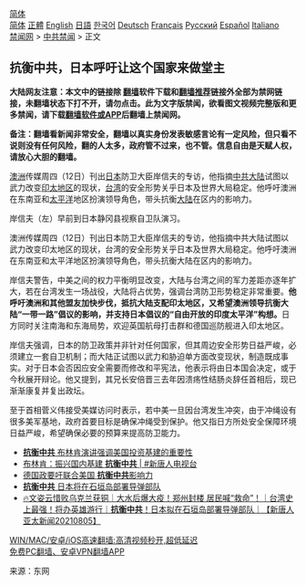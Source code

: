  <!-- 面包屑导航 --> <div class="breadcrumb"><!-- GTranslate: https://gtranslate.io/ -->  <div class="switcher notranslate">  <div class="selected">  <a href="#" onclick="return false;"> 简体</a>  </div>  <div class="option">  <a href="https://www.bannedbook.org" onclick="doGTranslate('zh-CN|zh-CN');jQuery('div.switcher div.selected a').html(jQuery(this).html());return false;" title="简体中文" class="nturl selected"> 简体</a>  <a href="https://www.bannedbook.org/zh-tw/" onclick="doGTranslate('zh-CN|zh-TW');jQuery('div.switcher div.selected a').html(jQuery(this).html());return false;" title="繁體中文" class="nturl"> 正體</a>  <a href="https://www.bannedbook.org/en/" onclick="doGTranslate('zh-CN|en');jQuery('div.switcher div.selected a').html(jQuery(this).html());return false;" title="English" class="nturl"> English</a>  <a href="https://www.bannedbook.org/ja/" onclick="doGTranslate('zh-CN|ja');jQuery('div.switcher div.selected a').html(jQuery(this).html());return false;" title="日本語" class="nturl"> 日語</a>  <a href="https://www.bannedbook.org/ko/" onclick="doGTranslate('zh-CN|ko');jQuery('div.switcher div.selected a').html(jQuery(this).html());return false;" title="한국어" class="nturl"> 한국어</a>  <a href="https://www.bannedbook.org/de/" onclick="doGTranslate('zh-CN|de');jQuery('div.switcher div.selected a').html(jQuery(this).html());return false;" title="Deutsch" class="nturl"> Deutsch</a>  <a href="https://www.bannedbook.org/fr/" onclick="doGTranslate('zh-CN|fr');jQuery('div.switcher div.selected a').html(jQuery(this).html());return false;" title="Français" class="nturl"> Français</a>  <a href="https://www.bannedbook.org/ru/" onclick="doGTranslate('zh-CN|ru');jQuery('div.switcher div.selected a').html(jQuery(this).html());return false;" title="Русский" class="nturl"> Русский</a>  <a href="https://www.bannedbook.org/es/" onclick="doGTranslate('zh-CN|es');jQuery('div.switcher div.selected a').html(jQuery(this).html());return false;" title="Español" class="nturl"> Español</a>  <a href="https://www.bannedbook.org/it/" onclick="doGTranslate('zh-CN|it');jQuery('div.switcher div.selected a').html(jQuery(this).html());return false;" title="Italiano" class="nturl"> Italiano</a>  </div>  </div>      <div class='breadcrumb-sub'><!-- Breadcrumb NavXT 6.3.0 --> <a href="https://www.bannedbook.org/" class="home">禁闻网</a> &gt; <a href="https://www.bannedbook.org/bnews/cbnews/" class="category">中共禁闻</a> &gt; 正文</div></div><h2>抗衡中共，日本呼吁让这个国家来做堂主</h2> <p class="notice"><b>大陆网友注意：本文中的链接除 <a href="https://github.com/bannedbook/fanqiang" >翻墙</a>软件下载和<a href="https://github.com/killgcd/justmysocks/blob/master/README.md">翻墙推荐</a>链接外全部为禁网链接，未翻墙状态下打不开，请勿点击。此为文字版禁闻，欲看图文视频完整版和更多禁闻，请下载<a href="https://github.com/bannedbook/fanqiang">翻墙软件或APP</a>后翻墙上禁闻网。</p><p>备注：翻墙看新闻非常安全，翻墙以真实身份发表敏感言论有一定风险，但只看不说则没有任何风险，翻的人太多，政府管不过来，也不管。信息自由是天赋人权，请放心大胆的翻墙。</b></p>  <div class="entry"> <p id="summary"><a href="https://www.bannedbook.org/bnews/tag/%e6%be%b3%e6%b4%b2/" class="st_tag internal_tag" rel="tag" title="标签 澳洲 下的日志">澳洲</a>传媒周四（12日）刊出<a href="https://www.bannedbook.org/bnews/tag/%e6%97%a5%e6%9c%ac/" class="st_tag internal_tag" rel="tag" title="标签 日本 下的日志">日本</a>防卫大臣岸信夫的专访，他指摘<a href="https://www.bannedbook.org/bnews/tag/%e4%b8%ad%e5%85%b1/" class="st_tag internal_tag" rel="tag" title="标签 中共 下的日志">中共</a><span class='wp_keywordlink_affiliate'><a href="https://www.bannedbook.org/" title="大陆" target="_blank">大陆</a></span>试图以武力改变<a href="https://www.bannedbook.org/bnews/tag/%e5%8d%b0%e5%a4%aa%e5%9c%b0%e5%8c%ba/" class="st_tag internal_tag" rel="tag" title="标签 印太地区 下的日志">印太地区</a>的现状，<a href="https://www.bannedbook.org/bnews/tag/%e5%8f%b0%e6%b9%be/" class="st_tag internal_tag" rel="tag" title="标签 台湾 下的日志">台湾</a>的安全形势关乎日本及世界大局稳定。他呼吁澳洲在东南亚和<a href="https://www.bannedbook.org/bnews/tag/%e5%a4%aa%e5%b9%b3%e6%b4%8b/" class="st_tag internal_tag" rel="tag" title="标签 太平洋 下的日志">太平洋</a>地区扮演领导角色，带头抗衡<a href="https://www.bannedbook.org/bnews/tag/%e5%a4%a7%e9%99%86/" class="st_tag internal_tag" rel="tag" title="标签 大陆 下的日志">大陆</a>在区内的影响力。</p> <p id="conimg">岸信夫（左）早前到日本静冈县视察自卫队演习。</p>  <p>澳洲传媒周四（12日）刊出日本防卫大臣岸信夫的专访，他指摘中共大陆试图以武力改变印太地区的现状，台湾的安全形势关乎日本及世界大局稳定。他呼吁澳洲在东南亚和太平洋地区扮演领导角色，带头抗衡大陆在区内的影响力。</p> <p>岸信夫警告，中美之间的权力平衡明显改变，大陆与台湾之间的军力差距亦逐年扩大，若在台湾发生一场战役，大陆将占优势，强调台湾防卫形势稳定非常重要。<strong>他呼吁澳洲和其他盟友加快步伐，抵抗大陆支配印太地区，又希望澳洲领导抗衡大陆“一带一路”倡议的影响，并支持日本倡议的“自由开放的印度太平洋”构想。</strong>日方同时关注南海和东海局势，欢迎英国航母打击群和德国巡防舰进入印太地区。</p>  <p>岸信夫强调，日本的防卫政策并非针对任何国家，但其周边安全形势日益严峻，必须建立一套自卫机制；而大陆正试图以武力和胁迫单方面改变现状，制造既成事实。对于日本会否因应安全需要而修改和平宪法，他表示将由日本国会决定，或于今秋展开辩论。他又提到，其兄长安倍晋三去年因溃疡性结肠炎辞任首相后，现已渐渐康复并复出政坛。</p> <p>至于首相菅义伟接受美媒访问时表示，若中美一旦因台湾发生冲突，由于冲绳设有很多美军基地，政府首要目标是确保冲绳受到保护。他又指日方所处安全保障环境日益严峻，希望确保必要的预算来提高防卫能力。</p>  <ul class='op-related-articles' title='相关阅读'> <li><a href='https://www.bannedbook.org/bnews/comments/20210811/1604134.html' target='_blank'><b>抗衡中共</b> 布林肯演讲强调美国投资基建的重要性</a></li> <li><a href='https://www.bannedbook.org/bnews/bannedvideo/20210811/1604023.html' target='_blank'>布林肯：振兴国内基建 <b>抗衡中共</b> | #新唐人电视台</a></li> <li><a href='https://www.bannedbook.org/bnews/comments/20210810/1603665.html' target='_blank'>德国政要吁联合美国 <b>抗衡中共</b>影响力</a></li> <li><a href='https://www.bannedbook.org/bnews/taiwannews/20210805/1600958.html' target='_blank'><b>抗衡中共</b> 日本将在石垣岛部署导弹部队</a></li> <li><a href='https://www.bannedbook.org/bnews/taiwannews/20210805/1600924.html' target='_blank'>🔥文姿云惜败乌克兰获铜｜大水后爆大疫！郑州封楼 居民喊“救命”！｜台湾史上最强！将办英雄游行｜<b>抗衡中共</b>！日本拟在石垣岛部署导弹部队｜【新唐人亚太新闻20210805】</a></li> </ul> <p class="texttj"> <a href="https://github.com/bannedbook/fanqiang/wiki/V2ray%E6%9C%BA%E5%9C%BA" target="_blank">WIN/MAC/安卓/iOS高速翻墙:高清视频秒开,超低延迟</a><br/> <a href="https://github.com/bannedbook/fanqiang/wiki/%E7%A6%81%E9%97%BB%E7%BD%91%E5%AE%89%E5%8D%93%E7%BF%BB%E5%A2%99%E6%96%B0%E9%97%BBAPP" target="_blank">免费PC翻墙、安卓VPN翻墙APP</a></p><p> 来源：东网 </p> <a name='sharetosocial'></a>  <div style="margin-bottom:5px;padding-bottom:5px;clear:both"> <div id="archive-pix-1" class="banner-ads"> <!-- AuctionX Display platform tag START --> <div id="26318x728x90x621x_ADSLOT2" clicktrack="%%CLICK_URL_ESC%%"></div> <!-- AuctionX Display platform tag END --> </div> <div id="archive-pix-2" class="banner-ads"> <!-- AuctionX Display platform tag START --> <div id="26315x300x250x621x_ADSLOT2" clicktrack="%%CLICK_URL_ESC%%"></div> <!-- AuctionX Display platform tag END --> </div> </div>  <div id="archive-pix-1" class="banner-ads"> <!-- AuctionX Display platform tag START --> <div id="26318x728x90x621x_ADSLOT3" clicktrack="%%CLICK_URL_ESC%%"></div> <!-- AuctionX Display platform tag END --> </div> </div><!--END ENTRY--> 